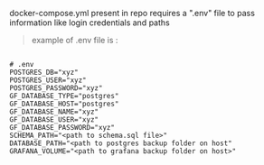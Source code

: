 docker-compose.yml present in repo requires a ".env" file to pass information like login credentials and paths

> example of .env file is :

```

# .env
POSTGRES_DB="xyz"
POSTGRES_USER="xyz"
POSTGRES_PASSWORD="xyz"
GF_DATABASE_TYPE="postgres"
GF_DATABASE_HOST="postgres"
GF_DATABASE_NAME="xyz"
GF_DATABASE_USER="xyz"
GF_DATABASE_PASSWORD="xyz"
SCHEMA_PATH="<path to schema.sql file>"
DATABASE_PATH="<path to postgres backup folder on host"
GRAFANA_VOLUME="<path to grafana backup folder on host>"

```
